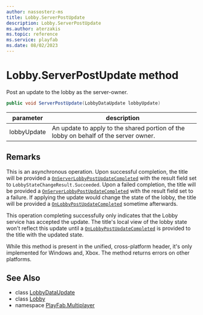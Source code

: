 ```yaml
---
author: nassosterz-ms
title: Lobby.ServerPostUpdate
description: Lobby.ServerPostUpdate
ms.author: aterzakis
ms.topic: reference
ms.service: playfab
ms.date: 08/02/2023
---
```


# Lobby.ServerPostUpdate method

Post an update to the lobby as the server-owner.

```csharp
public void ServerPostUpdate(LobbyDataUpdate lobbyUpdate)
```

| parameter | description |
| --- | --- |
| lobbyUpdate | An update to apply to the shared portion of the lobby on behalf of the server owner. |

## Remarks

This is an asynchronous operation. Upon successful completion, the title will be provided a [`OnServerLobbyPostUpdateCompleted`](../PlayFabMultiplayerServer/OnServerLobbyPostUpdateCompleted.md) with the result field set to `LobbyStateChangeResult.Succeeded`. Upon a failed completion, the title will be provided a [`OnServerLobbyPostUpdateCompleted`](../PlayFabMultiplayerServer/OnServerLobbyPostUpdateCompleted.md) with the result field set to a failure. If applying the update would change the state of the lobby, the title will be provided a [`OnLobbyPostUpdateCompleted`](../PlayFabMultiplayer/OnLobbyPostUpdateCompleted.md) sometime afterwards.

This operation completing successfully only indicates that the Lobby service has accepted the update. The title's local view of the lobby state won't reflect this update until a [`OnLobbyPostUpdateCompleted`](../PlayFabMultiplayer/OnLobbyPostUpdateCompleted.md) is provided to the title with the updated state.

While this method is present in the unified, cross-platform header, it's only implemented for Windows and, Xbox. The method returns errors on other platforms.

## See Also

* class [LobbyDataUpdate](../LobbyDataUpdate.md)
* class [Lobby](../Lobby.md)
* namespace [PlayFab.Multiplayer](../../PlayFabMultiplayerSDK.md)


